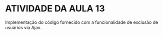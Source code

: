 # ATIVIDADE DA AULA 13

Implementação do código fornecido com a funcionalidade de exclusão de usuários via Ajax.
